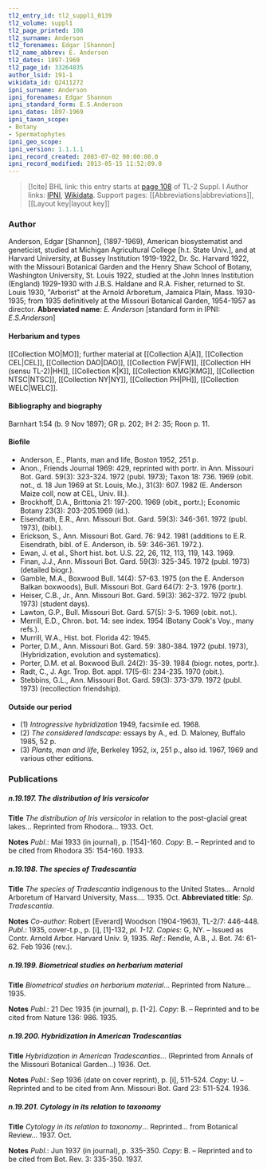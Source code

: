 ```yaml
---
tl2_entry_id: tl2_suppl1_0139
tl2_volume: suppl1
tl2_page_printed: 108
tl2_surname: Anderson
tl2_forenames: Edgar [Shannon]
tl2_name_abbrev: E. Anderson
tl2_dates: 1897-1969
tl2_page_id: 33264835
author_lsid: 191-1
wikidata_id: Q2411272
ipni_surname: Anderson
ipni_forenames: Edgar Shannon
ipni_standard_form: E.S.Anderson
ipni_dates: 1897-1969
ipni_taxon_scope: 
- Botany
- Spermatophytes
ipni_geo_scope: 
ipni_version: 1.1.1.1
ipni_record_created: 2003-07-02 00:00:00.0
ipni_record_modified: 2013-05-15 11:52:09.0
---
```


> [!cite] BHL link: this entry starts at [page 108](https://www.biodiversitylibrary.org/page/33264835) of TL-2 Suppl. I
> Author links: [IPNI](https://www.ipni.org/a/191-1), [Wikidata](https://www.wikidata.org/wiki/Q2411272). Support pages: [[Abbreviations|abbreviations]], [[Layout key|layout key]]

### Author

Anderson, Edgar \[Shannon\], (1897-1969), American biosystematist and geneticist, studied at Michigan Agricultural College \[h.t. State Univ.\], and at Harvard University, at Bussey Institution 1919-1922, Dr. Sc. Harvard 1922, with the Missouri Botanical Garden and the Henry Shaw School of Botany, Washington University, St. Louis 1922, studied at the John Innes Institution (England) 1929-1930 with J.B.S. Haldane and R.A. Fisher, returned to St. Louis 1930, "Arborist" at the Arnold Arboretum, Jamaica Plain, Mass. 1930-1935; from 1935 definitively at the Missouri Botanical Garden, 1954-1957 as director. 
**Abbreviated name**: *E. Anderson* \[standard form in IPNI: *E.S.Anderson*\]

#### Herbarium and types

[[Collection MO|MO]]; further material at [[Collection A|A]], [[Collection CEL|CEL]], [[Collection DAO|DAO]], [[Collection FW|FW]], [[Collection HH (sensu TL-2)|HH]], [[Collection K|K]], [[Collection KMG|KMG]], [[Collection NTSC|NTSC]], [[Collection NY|NY]], [[Collection PH|PH]], [[Collection WELC|WELC]].

#### Bibliography and biography

Barnhart 1:54 (b. 9 Nov 1897); GR p. 202; IH 2: 35; Roon p. 11.

#### Biofile

- Anderson, E., Plants, man and life, Boston 1952, 251 p.
- Anon., Friends Journal 1969: 429, reprinted with portr. in Ann. Missouri Bot. Gard. 59(3): 323-324. 1972 (publ. 1973); Taxon 18: 736. 1969 (obit. not., d. 18 Jun 1969 at St. Louis, Mo.), 31(3): 607. 1982 (E. Anderson Maize coll, now at CEL, Univ. Ill.).
- Brockhoff, D.A., Brittonia 21: 197-200. 1969 (obit., portr.); Economic Botany 23(3): 203-205.1969 (id.).
- Eisendrath, E.R., Ann. Missouri Bot. Gard. 59(3): 346-361. 1972 (publ. 1973), (bibl.).
- Erickson, S., Ann. Missouri Bot. Gard. 76: 942. 1981 (additions to E.R. Eisendrath, bibl. of E. Anderson, ib. 59: 346-361. 1972.).
- Ewan, J. et al., Short hist. bot. U.S. 22, 26, 112, 113, 119, 143. 1969.
- Finan, J.J., Ann. Missouri Bot. Gard. 59(3): 325-345. 1972 (publ. 1973) (detailed biogr.).
- Gamble, M.A., Boxwood Bull. 14(4): 57-63. 1975 (on the E. Anderson Balkan boxwoods), Bull. Missouri Bot. Gard 64(7): 2-3. 1976 (portr.).
- Heiser, C.B., Jr., Ann. Missouri Bot. Gard. 59(3): 362-372. 1972 (publ. 1973) (student days).
- Lawton, G.P., Bull. Missouri Bot. Gard. 57(5): 3-5. 1969 (obit. not.).
- Merrill, E.D., Chron. bot. 14: see index. 1954 (Botany Cook's Voy., many refs.).
- Murrill, W.A., Hist. bot. Florida 42: 1945.
- Porter, D.M., Ann. Missouri Bot. Gard. 59: 380-384. 1972 (publ. 1973), (Hybridization, evolution and systematics).
- Porter, D.M. et al. Boxwood Bull. 24(2): 35-39. 1984 (biogr. notes, portr.).
- Radt, C., J. Agr. Trop. Bot. appl. 17(5-6): 234-235. 1970 (obit.).
- Stebbins, G.L., Ann. Missouri Bot. Gard. 59(3): 373-379. 1972 (publ. 1973) (recollection friendship).

#### Outside our period

- (1) *Introgressive hybridization* 1949, facsimile ed. 1968. 
- (2) *The considered landscape*: essays by A., ed. D. Maloney, Buffalo 1985, 52 p. 
- (3) *Plants, man and life*, Berkeley 1952, ix, 251 p., also id. 1967, 1969 and various other editions.

### Publications

##### n.19.197. The distribution of Iris versicolor

**Title**
*The distribution of Iris versicolor* in relation to the post-glacial great lakes... Reprinted from Rhodora... 1933. Oct.

**Notes**
*Publ*.: Mai 1933 (in journal), p. \[154\]-160. *Copy*: B. – Reprinted and to be cited from Rhodora 35: 154-160. 1933.

##### n.19.198. The species of Tradescantia

**Title**
*The species of Tradescantia* indigenous to the United States... Arnold Arboretum of Harvard University, Mass.... 1935. Oct.
**Abbreviated title**: *Sp. Tradescantia*.

**Notes**
*Co-author*: Robert \[Everard\] Woodson (1904-1963), TL-2/7: 446-448.
*Publ*.: 1935, cover-t.p., p. \[i\], \[1\]-132, *pl. 1-12. Copies*: G, NY. – Issued as Contr. Arnold Arbor. Harvard Univ. 9, 1935.
*Ref*.: Rendle, A.B., J. Bot. 74: 61-62. Feb 1936 (rev.).

##### n.19.199. Biometrical studies on herbarium material

**Title**
*Biometrical studies on herbarium material*... Reprinted from Nature... 1935.

**Notes**
*Publ*.: 21 Dec 1935 (in journal), p. \[1-2\]. *Copy*: B. – Reprinted and to be cited from Nature 136: 986. 1935.

##### n.19.200. Hybridization in American Tradescantias

**Title**
*Hybridization in American Tradescantias*... (Reprinted from Annals of the Missouri Botanical Garden...) 1936. Oct.

**Notes**
*Publ*.: Sep 1936 (date on cover reprint), p. \[i\], 511-524. *Copy*: U. – Reprinted and to be cited from Ann. Missouri Bot. Gard 23: 511-524. 1936.

##### n.19.201. Cytology in its relation to taxonomy

**Title**
*Cytology in its relation to taxonomy*... Reprinted... from Botanical Review... 1937. Oct.

**Notes**
*Publ*.: Jun 1937 (in journal), p. 335-350. *Copy*: B. – Reprinted and to be cited from Bot. Rev. 3: 335-350. 1937.

